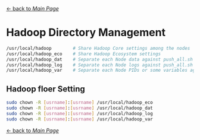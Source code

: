 [← back to *Main Page*](https://github.com/LogSigma/Hadoop/blob/master/README.md)

# Hadoop Directory Management
```sh
/usr/local/hadoop        # Share Hadoop Core settings among the nodes
/usr/local/hadoop_eco    # Share Hadoop Ecosystem settings
/usr/local/hadoop_dat    # Separate each Node data against push_all.sh
/usr/local/hadoop_log    # Separate each Node logs against push_all.sh
/usr/local/hadoop_var    # Separate each Node PIDs or some variables against push_all.sh
```

## Hadoop floer Setting
```sh
sudo chown -R [usrname]:[usrname] /usr/local/hadoop_eco
sudo chown -R [usrname]:[usrname] /usr/local/hadoop_dat
sudo chown -R [usrname]:[usrname] /usr/local/hadoop_log
sudo chown -R [usrname]:[usrname] /usr/local/hadoop_var
```

[← back to *Main Page*](https://github.com/LogSigma/Hadoop/blob/master/README.md)
